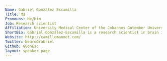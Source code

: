 ```yaml
---
Name: Gabriel González Escamilla
Title: Ms
Pronouns: He/him
Job: Research scientist
Affiliation: University Medical Center of the Johannes Gutember University Mainz
ShortBio: Gabriel González-Escamilla is a research scientist in brain imaging data sciences, focusing on variability in analytical pipelines and its implication to reusing of open datasets.
Website: http://camillemaumet.com/
Twitter: NeuroGrabriel
Github: GGonEsc
layout: speaker_page
---
```

